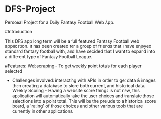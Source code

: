 # DFS-Project
Personal Project for a Daily Fantasy Football Web App.

#Introduction

This DFS app long term will be a full featured Fantasy Football web application. It has been created for a group of friends that I have enjoyed standard fantasy football with, and have decided that I want to expand into a different type of Fantasy Football League. 

#Features:
Webscraping - To get weekly point totals for each player selected
  - Challenges involved: interacting with APIs in order to get data & images then creating a database to store both current, and historical data. 
Weekly Scoring - Having a website score things is not new, this application will automatically take the user choices and translate those selections into a point total. This will                    be the prelude to a historical score board, a 'rating' of those choices and other various tools that are currently in other applications.
